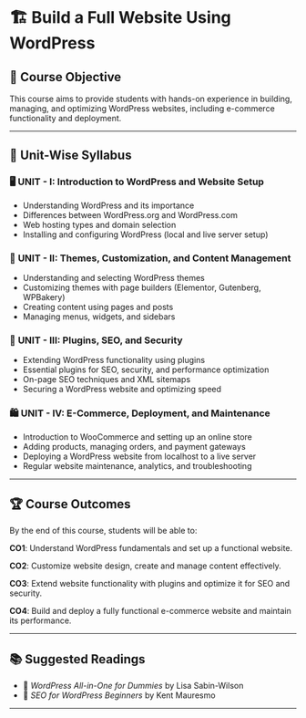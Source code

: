 
# 🏗️ Build a Full Website Using WordPress

## 🎯 **Course Objective**
This course aims to provide students with hands-on experience in building, managing, and optimizing WordPress websites, including e-commerce functionality and deployment.

---

## 📌 **Unit-Wise Syllabus**

### 🖥️ **UNIT - I: Introduction to WordPress and Website Setup**
- Understanding WordPress and its importance
- Differences between WordPress.org and WordPress.com
- Web hosting types and domain selection
- Installing and configuring WordPress (local and live server setup)

### 🎨 **UNIT - II: Themes, Customization, and Content Management**
- Understanding and selecting WordPress themes
- Customizing themes with page builders (Elementor, Gutenberg, WPBakery)
- Creating content using pages and posts
- Managing menus, widgets, and sidebars

### 🔌 **UNIT - III: Plugins, SEO, and Security**
- Extending WordPress functionality using plugins
- Essential plugins for SEO, security, and performance optimization
- On-page SEO techniques and XML sitemaps
- Securing a WordPress website and optimizing speed

### 🛍️ **UNIT - IV: E-Commerce, Deployment, and Maintenance**
- Introduction to WooCommerce and setting up an online store
- Adding products, managing orders, and payment gateways
- Deploying a WordPress website from localhost to a live server
- Regular website maintenance, analytics, and troubleshooting

---

## 🏆 **Course Outcomes**
By the end of this course, students will be able to:

**CO1**: Understand WordPress fundamentals and set up a functional website.

**CO2**: Customize website design, create and manage content effectively.

**CO3**: Extend website functionality with plugins and optimize it for SEO and security.

**CO4**: Build and deploy a fully functional e-commerce website and maintain its performance.

---

## 📚 **Suggested Readings**
- 📖 *WordPress All-in-One for Dummies* by Lisa Sabin-Wilson
- 📖 *SEO for WordPress Beginners* by Kent Mauresmo

---



